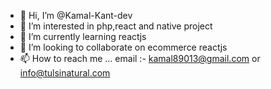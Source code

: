 - 👋 Hi, I’m @Kamal-Kant-dev
- 👀 I’m interested in php,react and native project
- 🌱 I’m currently learning reactjs
- 💞️ I’m looking to collaborate on ecommerce reactjs 
- 📫 How to reach me ...
email :- kamal89013@gmail.com or info@tulsinatural.com
<!---
Kamal-Kant-dev/Kamal-Kant-dev is a ✨ special ✨ repository because its `README.md` (this file) appears on your GitHub profile.
You can click the Preview link to take a look at your changes.
--->
